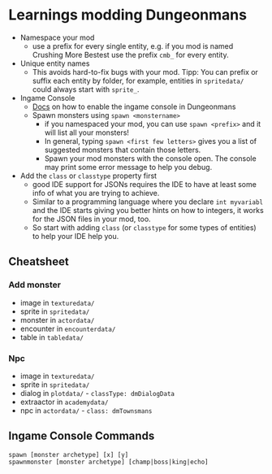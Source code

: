 # Learnings modding Dungeonmans

- Namespace your mod
  - use a prefix for every single entity, e.g. if you mod is named Crushing More Bestest use the prefix `cmb_` for every entity.
- Unique entity names
  - This avoids hard-to-fix bugs with your mod. Tipp: You can prefix or suffix each entity by folder, for example, entities in `spritedata/` could always start with `sprite_`.
- Ingame Console
  - [Docs](https://dungeonmans.fandom.com/wiki/Mod_Packages) on how to enable the ingame console in Dungeonmans
  - Spawn monsters using `spawn <monstername>`
    - if you namespaced your mod, you can use `spawn <prefix>` and it will list all your monsters!
    - In general, typing `spawn <first few letters>` gives you a list of suggested monsters that contain those letters.
    - Spawn your mod monsters with the console open. The console may print some error message to help you debug.
- Add the `class` or `classtype` property first
  - good IDE support for JSONs requires the IDE to have at least some info of what you are trying to achieve.
  - Similar to a programming language where you declare `int myvariabl` and the IDE starts giving you better hints on how to integers, it works for the JSON files in your mod, too.
  - So start with adding `class` (or `classtype` for some types of entities) to help your IDE help you.

## Cheatsheet

### Add monster

- image in `texturedata/`
- sprite in `spritedata/`
- monster in `actordata/`
- encounter in `encounterdata/`
- table in `tabledata/`

### Npc

- image in `texturedata/`
- sprite in `spritedata/`
- dialog in `plotdata/` - `classType: dmDialogData`
- extraactor in `academydata/`
- npc in `actordata/` - `class: dmTownsmans`

## Ingame Console Commands

```log
spawn [monster archetype] [x] [y]
spawnmonster [monster archetype] [champ|boss|king|echo]
```
